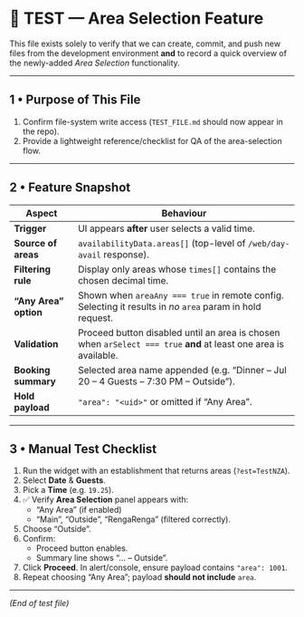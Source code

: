 # 🔬 TEST — Area Selection Feature

This file exists solely to verify that we can create, commit, and push new files from the development environment **and** to record a quick overview of the newly-added *Area Selection* functionality.

---

## 1 • Purpose of This File
1. Confirm file-system write access (`TEST_FILE.md` should now appear in the repo).  
2. Provide a lightweight reference/checklist for QA of the area-selection flow.

---

## 2 • Feature Snapshot

| Aspect                         | Behaviour |
|--------------------------------|-----------|
| **Trigger**                    | UI appears **after** user selects a valid time. |
| **Source of areas**            | `availabilityData.areas[]` (top-level of `/web/day-avail` response). |
| **Filtering rule**             | Display only areas whose `times[]` contains the chosen decimal time. |
| **“Any Area” option**          | Shown when `areaAny === true` in remote config. Selecting it results in *no* `area` param in hold request. |
| **Validation**                 | Proceed button disabled until an area is chosen when `arSelect === true` **and** at least one area is available. |
| **Booking summary**            | Selected area name appended (e.g. “Dinner – Jul 20 – 4 Guests – 7:30 PM – Outside”). |
| **Hold payload**               | `"area": "<uid>"` or omitted if “Any Area”. |

---

## 3 • Manual Test Checklist

1. Run the widget with an establishment that returns areas (`?est=TestNZA`).  
2. Select **Date** & **Guests**.  
3. Pick a **Time** (e.g. `19.25`).  
4. ✅ Verify **Area Selection** panel appears with:  
   - “Any Area” (if enabled)  
   - “Main”, “Outside”, “RengaRenga” (filtered correctly).  
5. Choose “Outside”.  
6. Confirm:  
   - Proceed button enables.  
   - Summary line shows “… – Outside”.  
7. Click **Proceed**. In alert/console, ensure payload contains `"area": 1001`.  
8. Repeat choosing “Any Area”; payload **should not include** `area`.

---

*(End of test file)*
